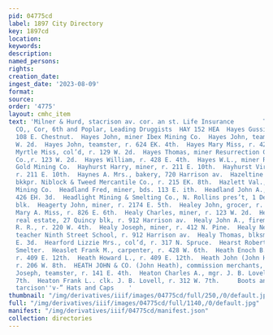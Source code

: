 ```yaml
---
pid: 04775cd
label: 1897 City Directory
key: 1897cd
location: 
keywords: 
description: 
named_persons: 
rights: 
creation_date: 
ingest_date: '2023-08-09'
format: 
source: 
order: '4775'
layout: cmhc_item
text: 'Milner & Hurd, stacrison av. cor. an st. Life Insurance        THE BLOSE DRUG
  CO,, Cor, 6th and Poplar, Leading Druggists  HAY 152 HEA  Hayes Gussie Miss, r.
  108 E. Chestnut.  Hayes John, miner Ibex Mining Co.  Hayes John, teamster, r. 214
  W. 2d.  Hayes John, teamster, r. 624 EK. 4th.  Hayes Mary Miss, r. 428 E. 4th.  Hayes
  Myrtle Miss, col’d, r. 129 W. 2d.  Hayes Thomas, miner Resurrection Gold Mining
  Co.,r. 123 W. 2d.  Hayes William, r. 428 E. 4th.  Hayes W.L., miner Resurrection
  Gold Mining Co.  Hayhurst Harry, miner, r. 211 E. 10th.  Hayhurst Virginia Mrs.,
  r. 211 E. 10th.  Haynes A. Mrs., bakery, 720 Harrison av.  Hazeltine Alfred F.,
  bkkpr. Niblock & Tweed Mercantile Co., r. 215 EK. 8th.  Hazlett Val., miner Ibex
  Mining Co.  Headland Fred, miner, bds. 113 E. ith.  Headland John A., miner, r.
  426 EH. 3d.  Headlight Mining & Smelting Co., N. Rollins pres’t, 1 De- Maineville
  blk.  Heagerty John, miner, r. 2174 E. 5th.  Healey John, grocer, r. 826 E. 6th.  Healey
  Mary A. Miss, r. 826 E. 6th.  Healy Charles, miner, r. 123 W. 2d.  Healy Daniel,
  real estate, 27 Quincy blk, r. 912 Harrison av.  Healy John A., fireman Colo. Mid.
  R. R., r. 220 W. 4th.  Healy Joseph, miner, r. 412 N. Pine.  Healy Nellie A. Miss,
  teacher Ninth Street School, r. 912 Harrison av.  Healy Thomas, blksmith, r. 202
  E. 3d.  Hearford Lizzie Mrs., col’d, r. 317 N. Spruce.  Hearst Robert A., r. Elgin
  Smelter.  Heaslet Frank M., carpenter, r. 428 W. 6th.  Heath Enoch B., engineer,
  r. 409 E. 12th.  Heath Howard L., r. 409 E. 12th.  Heath John (John Heath & Co.),
  r. 206 W. 8th.  HEATH JOHN & CO. (John Heath), commission merchants, 132 E. 5th.  Heathcock
  Joseph, teamster, r. 141 E. 4th.  Heaton Charles A., mgr. J. B. Lovell, r. 312 W.
  7th.  Heaton Frank L.. clk. J. B. Lovell, r. 312 W. 7th.     Boots and Shoes **%0s
  tarcison''v-” Hats and Caps    '
thumbnail: "/img/derivatives/iiif/images/04775cd/full/250,/0/default.jpg"
full: "/img/derivatives/iiif/images/04775cd/full/1140,/0/default.jpg"
manifest: "/img/derivatives/iiif/04775cd/manifest.json"
collection: directories
---
```

